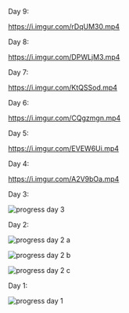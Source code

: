 Day 9:

https://i.imgur.com/rDqUM30.mp4

Day 8:

https://i.imgur.com/DPWLjM3.mp4

Day 7:

https://i.imgur.com/KtQSSod.mp4

Day 6:

https://i.imgur.com/CQgzmgn.mp4

Day 5:

https://i.imgur.com/EVEW6Ui.mp4

Day 4:

https://i.imgur.com/A2V9bOa.mp4

Day 3:

![progress day 3](https://i.imgur.com/GM7I2nI.png)

Day 2:

![progress day 2 a](https://i.imgur.com/FbtiTyV.png)

![progress day 2 b](https://i.imgur.com/fnA5aa6.png)

![progress day 2 c](https://i.imgur.com/gHYVByT.png)

Day 1:

![progress day 1](https://i.imgur.com/T8evZKB.png)

